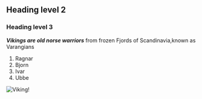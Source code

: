 

## Heading level 2
### Heading level 3	

***Vikings are old norse warriors*** from frozen Fjords of Scandinavia,known as Varangians 
1. Ragnar 
2. Bjorn 
3. Ivar
4. Ubbe

![Viking!](https://image.jimcdn.com/app/cms/image/transf/dimension=2080x10000:format=jpg/path/s2217cd0bb1220415/image/id5bcb97165dab303/version/1706817144/viking-warriors-preparing-for-battle.jpg)